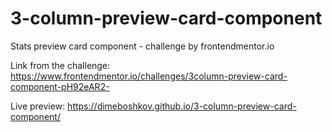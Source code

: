 # 3-column-preview-card-component

Stats preview card component - challenge by frontendmentor.io

Link from the challenge: https://www.frontendmentor.io/challenges/3column-preview-card-component-pH92eAR2-

Live preview: https://dimeboshkov.github.io/3-column-preview-card-component/
